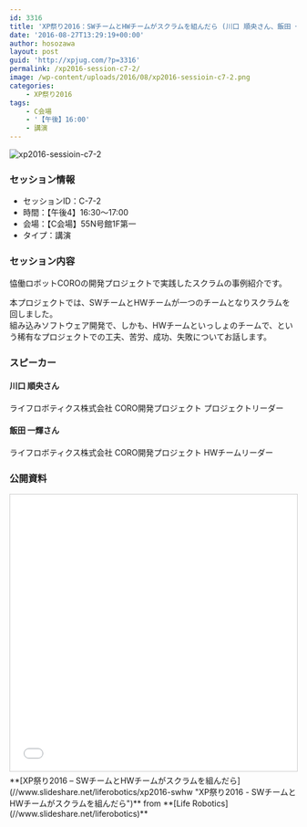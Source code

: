 ```yaml
---
id: 3316
title: 'XP祭り2016：SWチームとHWチームがスクラムを組んだら (川口 順央さん、飯田 一輝さん)'
date: '2016-08-27T13:29:19+00:00'
author: hosozawa
layout: post
guid: 'http://xpjug.com/?p=3316'
permalink: /xp2016-session-c7-2/
image: /wp-content/uploads/2016/08/xp2016-sessioin-c7-2.png
categories:
    - XP祭り2016
tags:
    - C会場
    - '【午後】16:00'
    - 講演
---
```


![xp2016-sessioin-c7-2](http://xpjug.com/wp-content/uploads/2016/08/xp2016-sessioin-c7-2.png)

### セッション情報

- セッションID：C-7-2
- 時間：【午後4】16:30～17:00
- 会場：【C会場】55N号館1F第一
- タイプ：講演

### セッション内容

恊働ロボットCOROの開発プロジェクトで実践したスクラムの事例紹介です。

本プロジェクトでは、SWチームとHWチームが一つのチームとなりスクラムを回しました。  
組み込みソフトウェア開発で、しかも、HWチームといっしょのチームで、という稀有なプロジェクトでの工夫、苦労、成功、失敗についてお話します。

### スピーカー

#### 川口 順央さん

ライフロボティクス株式会社 CORO開発プロジェクト プロジェクトリーダー

#### 飯田 一輝さん

ライフロボティクス株式会社 CORO開発プロジェクト HWチームリーダー

### 公開資料

<iframe allowfullscreen="" frameborder="0" height="485" marginheight="0" marginwidth="0" scrolling="no" src="//www.slideshare.net/slideshow/embed_code/key/4weL8BqYPfZIKO" style="border:1px solid #CCC; border-width:1px; margin-bottom:5px; max-width: 100%;" width="595"> </iframe>

<div style="margin-bottom:5px">  **[XP祭り2016 – SWチームとHWチームがスクラムを組んだら](//www.slideshare.net/liferobotics/xp2016-swhw "XP祭り2016 - SWチームとHWチームがスクラムを組んだら")**  from **[Life Robotics](//www.slideshare.net/liferobotics)** </div>